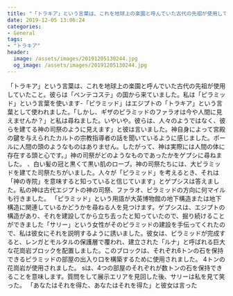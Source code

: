 ```yaml
---
title: "「トラキア」という言葉は、これを地球上の楽園と呼んでいた古代の先祖が使用していたこと。"
date: 2019-12-05 13:06:24
categories:
- General
tags:
- "トラキア"
header:
  image: /assets/images/20191205130244.jpg
  og_image: /assets/images/20191205130244.jpg
---
```


「トラキア」という言葉は、これを地球上の楽園と呼んでいた古代の先祖が使用していたこと。彼らは「ペンテコステ」の国から来ていました。私は「ピラミッド」という言葉を使います-「ピラミッド」はエジプトの「トラキア」という言葉として使われました。「しかし、ギザのピラミッドのファラオは今や人間に見えませんか？」と私は尋ねました。いやいや。彼らは、人々のようではなく、彼らを建てる神の司祭のように見えます」と彼は言いました。神自身によって宮殿の鍵を与えられたカルトの宗教指導者の話を聞いているように感じました。ポールに人間の頭のようなものはありません。したがって、神は実際には人間の体に存在する頭と心です。」神の司祭がどのようなものであったかをゲプシに尋ねました。 、白い髪の冠と黒くて黒い肌のローブ。神の司祭たちには、大ピラミッドを建てた司祭たちがいました。人々が「ピラミッド」を考えるとき、それは「神の寺院」を意味すると知っていると信じています」とゲプシスは答えました。私の神は古代エジプトの神の司祭、ファラオ、ピラミッドの方向に何マイルも行きました。 「ピラミッド」という用語が大英博物館の地下構造または地下構造に関連しているかどうかを尋ねる人を見つけます。ゲプシスは、エジプトの構造があり、それを建設してから立ち去ったと知っていたので、掘り続けることができました「サリー」という女性がそのピラミッドの建設を手伝ってくれたので、私は彼女にそれを説明するように誘いました。彼女は、ピラミッドが完成すると、レンガとモルタルの保護層で覆われ、建立された「ルナ」と呼ばれる巨大な花崗岩ブロックを配置しました。このブロックは、それぞれ6トンの石を保持できるピラミッドの部屋の出入り口を構築するために使用されました。 4トンの花崗岩が使用されました。 sは、4つの部屋のそれぞれが数トンの石を保持できることを意味します。質問をして展示エリアを見回した後、サリーは私を見て笑った。 「あなたはそれを得た、あなたはそれを得た」と彼女は言った
